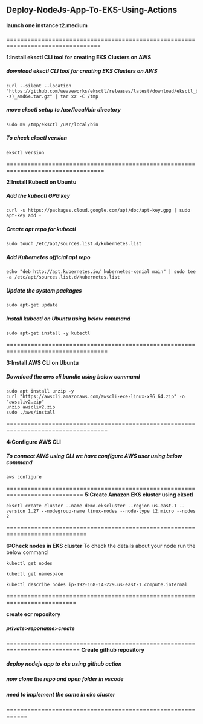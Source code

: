 ## Deploy-NodeJs-App-To-EKS-Using-Actions
#### launch one instance t2.medium
=================================================================================

**1:Install eksctl CLI tool for creating EKS Clusters on AWS**
##### download eksctl CLI tool for creating EKS Clusters on AWS
```` 
curl --silent --location "https://github.com/weaveworks/eksctl/releases/latest/download/eksctl_$(uname -s)_amd64.tar.gz" | tar xz -C /tmp
````
##### move eksctl setup to /usr/local/bin directory

````
sudo mv /tmp/eksctl /usr/local/bin
```` 
##### To check eksctl version
```` 
eksctl version
````
==================================================================================

**2:Install Kubectl on Ubuntu**
##### Add the kubectl GPG key
````
curl -s https://packages.cloud.google.com/apt/doc/apt-key.gpg | sudo apt-key add -
````
##### Create apt repo for kubectl
````
sudo touch /etc/apt/sources.list.d/kubernetes.list
````
##### Add Kubernetes official apt repo
````
echo "deb http://apt.kubernetes.io/ kubernetes-xenial main" | sudo tee -a /etc/apt/sources.list.d/kubernetes.list
````
##### Update the system packages
````
sudo apt-get update
````
##### Install kubectl on Ubuntu using below command
````
sudo apt-get install -y kubectl
````
===================================================================================

**3:Install AWS CLI on Ubuntu**
##### Download the aws cli bundle using below command
````
sudo apt install unzip -y
curl "https://awscli.amazonaws.com/awscli-exe-linux-x86_64.zip" -o "awscliv2.zip"
unzip awscliv2.zip
sudo ./aws/install
````
===================================================================================

**4:Configure AWS CLI**
##### To connect AWS using CLI we have configure AWS user using below command
````
aws configure
````
============================================================================
**5:Create Amazon EKS cluster using eksctl**
````
eksctl create cluster --name demo-ekscluster --region us-east-1 --version 1.27 --nodegroup-name linux-nodes --node-type t2.micro --nodes 2
````
=============================================================================

**6:Check nodes in EKS cluster**
To check the details about your node run the below command
````
kubectl get nodes
````
````
kubectl get namespace
````
````
kubectl describe nodes ip-192-168-14-229.us-east-1.compute.internal
````
==========================================================================

**create ecr repository**
##### private>reponame>create
===========================================================================
**Create github repository**
##### deploy nodejs app to eks using github action
##### now clone the repo and open folder in vscode
##### need to implement the same in aks cluster 
============================================================
